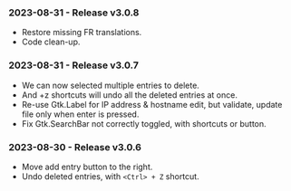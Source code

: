 ### 2023-08-31 - Release v3.0.8
* Restore missing FR translations.
* Code clean-up.

### 2023-08-31 - Release v3.0.7
* We can now selected multiple entries to delete.
* And <Ctrl>+z shortcuts will undo all the deleted entries at once.
* Re-use Gtk.Label for IP address & hostname edit, but validate, update file only when enter is pressed.
* Fix Gtk.SearchBar not correctly toggled, with shortcuts or button.

### 2023-08-30 - Release v3.0.6
* Move add entry button to the right.
* Undo deleted entries, with `<Ctrl> + Z` shortcut.

